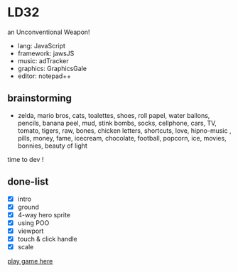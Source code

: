 # LD32
an Unconventional Weapon!

- lang: JavaScript
- framework: jawsJS
- music: adTracker
- graphics: GraphicsGale
- editor: notepad++

## brainstorming
- zelda, mario bros, cats, toalettes, shoes,  roll papel, water ballons, pencils, banana peel, mud, stink bombs, socks, cellphone, cars, TV, tomato, tigers, raw, bones, chicken
letters, shortcuts, love, hipno-music , pills, money, fame, icecream, chocolate, football, popcorn, ice, movies, bonnies, beauty of light

time to dev !


## done-list
- [x] intro
- [x] ground
- [x] 4-way hero sprite
- [x] using POO
- [x] viewport
- [x]  touch & click handle
- [x] scale

[play game here](https://rawgit.com/estuardolh/LD32/master/index.html)